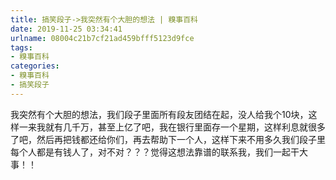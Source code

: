 ```yaml
---
title: 搞笑段子->我突然有个大胆的想法 | 糗事百科
date: 2019-11-25 03:34:41
urlname: 08004c21b7cf21ad459bfff5123d9fce
tags: 
- 糗事百科
categories:
- 糗事百科
- 搞笑段子
---
```

我突然有个大胆的想法，我们段子里面所有段友团结在起，没人给我个10块，这样一来我就有几千万，甚至上亿了吧，我在银行里面存一个星期，这样利息就很多了吧，然后再把钱都还给你们，再去帮助下一个人，这样下来不用多久我们段子里每个人都是有钱人了，对不对？？？觉得这想法靠谱的联系我，我们一起干大事！！


